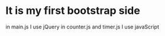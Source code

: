 # It is my first bootstrap side

in main.js I use jQuery
in counter.js and timer.js I use javaScript
